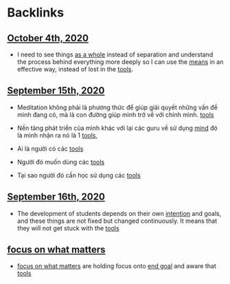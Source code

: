 
# Backlinks
## [October 4th, 2020](<October 4th, 2020.md>)
- I need to see things [as a whole](<as a whole.md>) instead of separation and understand the process behind everything more deeply so I can use the [means](<means.md>) in an effective way, instead of lost in the [tools](<tools.md>).

## [September 15th, 2020](<September 15th, 2020.md>)
- Meditation không phải là phương thức để giúp giải quyết những vấn đề mình đang có, mà là con đường giúp mình trở về với chính mình. [tools](<tools.md>)

- Nền tảng phát triển của mình khác với lại các guru về sử dụng [mind](<mind.md>) đó là mình nhận ra nó là 1 [tools](<tools.md>),

- Ai là người có các [tools](<tools.md>)

- Người đó muốn dùng các [tools](<tools.md>)

- Tại sao người đó cần học sử dụng các [tools](<tools.md>)

## [September 16th, 2020](<September 16th, 2020.md>)
- The development of students depends on their own [intention](<intention.md>) and goals, and these things are not fixed but changed continuously. It means that they will not get stuck with the [tools](<tools.md>)

## [focus on what matters](<focus on what matters.md>)
- [focus on what matters](<focus on what matters.md>) are holding focus onto [end goal](<end goal.md>) and aware that [tools](<tools.md>)

